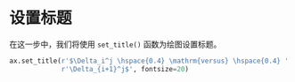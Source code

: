 # 设置标题

在这一步中，我们将使用 `set_title()` 函数为绘图设置标题。

```python
ax.set_title(r'$\Delta_i^j \hspace{0.4} \mathrm{versus} \hspace{0.4} '
             r'\Delta_{i+1}^j$', fontsize=20)
```
